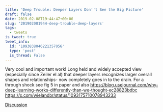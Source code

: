 ```yaml
---
title: 'Deep Trouble: Deeper Layers Don''t See the Big Picture'
draft: false
date: 2019-02-08T19:44:47+00:00
slug: '201902081944-deep-trouble-deep-layers'
tags:
  - tweets
is_tweet: true
tweet_info:
  id: '1093838046221357056'
  type: 'post'
  is_thread: False
---
```




Very cool and important work! Long held and widely accepted view (especially since Zeiler el al) that deeper layers recognizes larger overall shapes and relationships- now completely goes in to the drain. For a through shock see fig 5 in paper and also <https://blog.usejournal.com/why-deep-learning-works-differently-than-we-thought-ec28823bdbc> <https://x.com/wielandbr/status/1093175710078943233>

[Discussion](https://x.com/sytelus/status/1093838046221357056)
